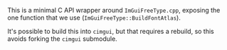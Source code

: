 This is a minimal C API wrapper around `ImGuiFreeType.cpp`,
exposing the one function that we use (`ImGuiFreeType::BuildFontAtlas`).

It's possible to build this into `cimgui`, but that requires a rebuild,
so this avoids forking the `cimgui` submodule.
